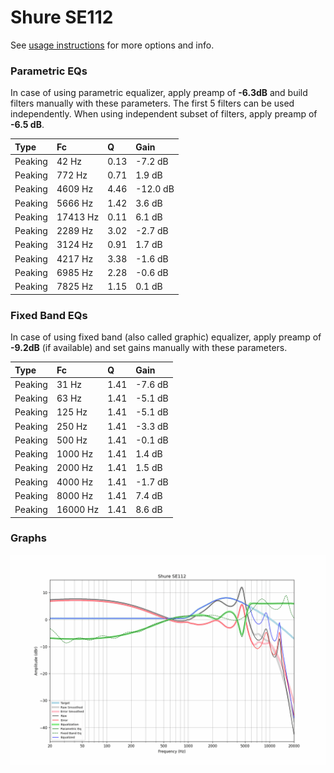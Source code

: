# Shure SE112
See [usage instructions](https://github.com/jaakkopasanen/AutoEq#usage) for more options and info.

### Parametric EQs
In case of using parametric equalizer, apply preamp of **-6.3dB** and build filters manually
with these parameters. The first 5 filters can be used independently.
When using independent subset of filters, apply preamp of **-6.5 dB**.

| Type    | Fc       |    Q | Gain     |
|:--------|:---------|:-----|:---------|
| Peaking | 42 Hz    | 0.13 | -7.2 dB  |
| Peaking | 772 Hz   | 0.71 | 1.9 dB   |
| Peaking | 4609 Hz  | 4.46 | -12.0 dB |
| Peaking | 5666 Hz  | 1.42 | 3.6 dB   |
| Peaking | 17413 Hz | 0.11 | 6.1 dB   |
| Peaking | 2289 Hz  | 3.02 | -2.7 dB  |
| Peaking | 3124 Hz  | 0.91 | 1.7 dB   |
| Peaking | 4217 Hz  | 3.38 | -1.6 dB  |
| Peaking | 6985 Hz  | 2.28 | -0.6 dB  |
| Peaking | 7825 Hz  | 1.15 | 0.1 dB   |

### Fixed Band EQs
In case of using fixed band (also called graphic) equalizer, apply preamp of **-9.2dB**
(if available) and set gains manually with these parameters.

| Type    | Fc       |    Q | Gain    |
|:--------|:---------|:-----|:--------|
| Peaking | 31 Hz    | 1.41 | -7.6 dB |
| Peaking | 63 Hz    | 1.41 | -5.1 dB |
| Peaking | 125 Hz   | 1.41 | -5.1 dB |
| Peaking | 250 Hz   | 1.41 | -3.3 dB |
| Peaking | 500 Hz   | 1.41 | -0.1 dB |
| Peaking | 1000 Hz  | 1.41 | 1.4 dB  |
| Peaking | 2000 Hz  | 1.41 | 1.5 dB  |
| Peaking | 4000 Hz  | 1.41 | -1.7 dB |
| Peaking | 8000 Hz  | 1.41 | 7.4 dB  |
| Peaking | 16000 Hz | 1.41 | 8.6 dB  |

### Graphs
![](./Shure%20SE112.png)